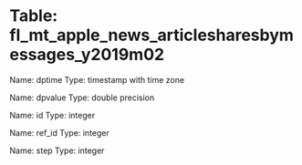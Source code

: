 Table: fl_mt_apple_news_articlesharesbymessages_y2019m02
========================================================

Name: dptime
Type: timestamp with time zone

Name: dpvalue
Type: double precision

Name: id
Type: integer

Name: ref_id
Type: integer

Name: step
Type: integer

